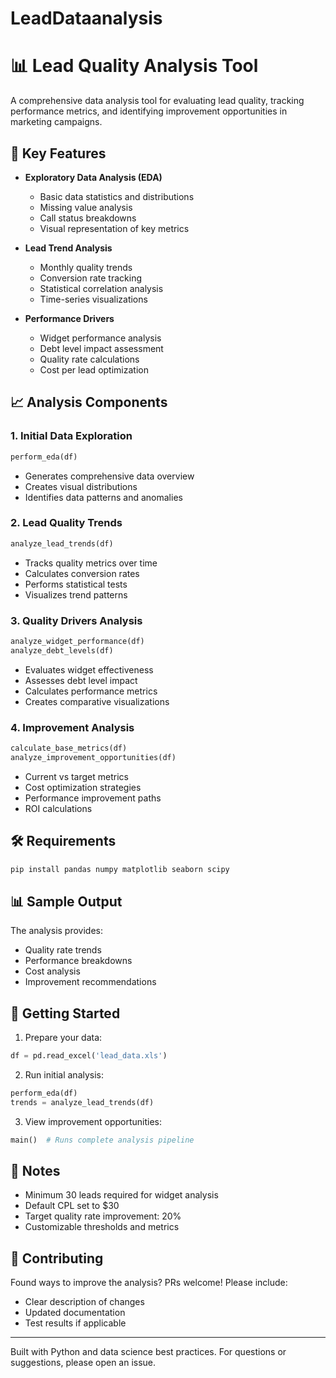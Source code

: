 # LeadDataanalysis

# 📊 Lead Quality Analysis Tool

A comprehensive data analysis tool for evaluating lead quality, tracking performance metrics, and identifying improvement opportunities in marketing campaigns.

## 🎯 Key Features

- **Exploratory Data Analysis (EDA)**
  - Basic data statistics and distributions
  - Missing value analysis
  - Call status breakdowns
  - Visual representation of key metrics

- **Lead Trend Analysis**
  - Monthly quality trends
  - Conversion rate tracking
  - Statistical correlation analysis
  - Time-series visualizations

- **Performance Drivers**
  - Widget performance analysis
  - Debt level impact assessment
  - Quality rate calculations
  - Cost per lead optimization

## 📈 Analysis Components

### 1. Initial Data Exploration
```python
perform_eda(df)
```
- Generates comprehensive data overview
- Creates visual distributions
- Identifies data patterns and anomalies

### 2. Lead Quality Trends
```python
analyze_lead_trends(df)
```
- Tracks quality metrics over time
- Calculates conversion rates
- Performs statistical tests
- Visualizes trend patterns

### 3. Quality Drivers Analysis
```python
analyze_widget_performance(df)
analyze_debt_levels(df)
```
- Evaluates widget effectiveness
- Assesses debt level impact
- Calculates performance metrics
- Creates comparative visualizations

### 4. Improvement Analysis
```python
calculate_base_metrics(df)
analyze_improvement_opportunities(df)
```
- Current vs target metrics
- Cost optimization strategies
- Performance improvement paths
- ROI calculations

## 🛠️ Requirements

```python
pip install pandas numpy matplotlib seaborn scipy
```

## 📊 Sample Output

The analysis provides:
- Quality rate trends
- Performance breakdowns
- Cost analysis
- Improvement recommendations

## 🚀 Getting Started

1. Prepare your data:
```python
df = pd.read_excel('lead_data.xls')
```

2. Run initial analysis:
```python
perform_eda(df)
trends = analyze_lead_trends(df)
```

3. View improvement opportunities:
```python
main()  # Runs complete analysis pipeline
```

## 📝 Notes

- Minimum 30 leads required for widget analysis
- Default CPL set to $30
- Target quality rate improvement: 20%
- Customizable thresholds and metrics

## 🤝 Contributing

Found ways to improve the analysis? PRs welcome! Please include:
- Clear description of changes
- Updated documentation
- Test results if applicable

---

Built with Python and data science best practices. For questions or suggestions, please open an issue.
